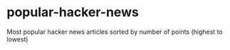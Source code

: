 # popular-hacker-news
Most popular hacker news articles sorted by number of points (highest to lowest)
